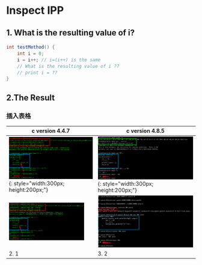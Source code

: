 # Inspect IPP

## 1. What is the resulting value of i?
```java
int testMethod() {
    int i = 0;
    i = i++; // i=(i++) is the same
    // What is the resulting value of i ??
    // print i = ??
}
```

## 2.The Result
### 插入表格
| c  version 4.4.7                                                                                                                        | c version 4.8.5                                                                                                                      |
|-----------------------------------------------------------------------------------------------------------------------------------------|--------------------------------------------------------------------------------------------------------------------------------------|
| ![c.4.4.7.png](https://github.com/linguiben/world-peace/blob/master/test01/doc/imgs/c.4.4.7.png){: style="width:300px; height:200px;"}  | ![c.4.8.5.png](https://github.com/linguiben/world-peace/blob/master/test01/doc/imgs/c.4.8.5.png){: style="width:300px; height:200px;"} |
| <img src="https://github.com/linguiben/world-peace/blob/master/test01/doc/imgs/c.4.4.7.png" alt="Description" width="200" height="100"> | ![这是一个示例图片](imgs/java.1.0.png)                                                                                                       |
| 2. 1                                                                                                                                    | 3. 2                                                                                                                                 |
